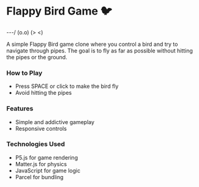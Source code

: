 # Flappy Bird Game 🐦

\---/
(o.o)
(> <)

A simple Flappy Bird game clone where you control a bird and try to navigate through pipes. The goal is to fly as far as possible without hitting the pipes or the ground.

### How to Play

- Press SPACE or click to make the bird fly
- Avoid hitting the pipes

### Features

- Simple and addictive gameplay
- Responsive controls

### Technologies Used

- P5.js for game rendering
- Matter.js for physics
- JavaScript for game logic
- Parcel for bundling

